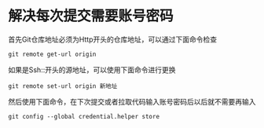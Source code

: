 # 解决每次提交需要账号密码


首先Git仓库地址必须为Http开头的仓库地址，可以通过下面命令检查

```
git remote get-url origin
```

如果是Ssh::开头的源地址，可以使用下面命令进行更换

```
git remote set-url origin 新地址
```

然后使用下面命令，在下次提交或者拉取代码输入账号密码后以后就不需要再输入

```
git config --global credential.helper store
```
